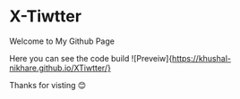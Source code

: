 # X-Tiwtter

Welcome to My Github Page

Here you can see the code build ![Preveiw]{https://khushal-nikhare.github.io/XTiwtter/}

Thanks for visting 😊

